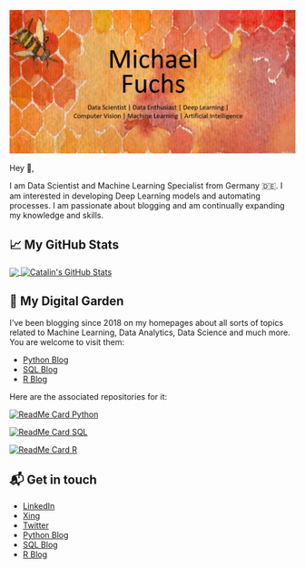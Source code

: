 

<p align="center">
  <img src="https://github.com/MFuchs1989/MFuchs1989/blob/main/images/main_michael_fuchs.png?raw=true" alt="main_michael_fuchs"/>
</p>



Hey 👋, 

I am Data Scientist and Machine Learning Specialist from Germany 🇩🇪.
I am interested in developing Deep Learning models and automating processes. 
I am passionate about blogging and am continually expanding my knowledge and skills. 



## &#x1f4c8; My GitHub Stats



<a href="https://github.com/MFuchs1989/MFuchs1989">
  <img align="center" src="https://github-readme-stats.vercel.app/api/top-langs/?username=MFuchs1989&hide=java,html&title_color=ffffff&text_color=c9cacc&icon_color=2bbc8a&bg_color=1d1f21" />
</a>

<a href="https://github.com/MFuchs1989/MFuchs1989">
  <img align="center" src="https://github-readme-stats.vercel.app/api?username=MFuchs1989&show_icons=true&line_height=27&count_private=true&title_color=ffffff&text_color=c9cacc&icon_color=2bbc8a&bg_color=1d1f21" alt="Catalin's GitHub Stats" />
</a>



## 🌳 My Digital Garden

I've been blogging since 2018 on my homepages about all sorts of topics related to Machine Learning, Data Analytics, Data Science and much more.
You are welcome to visit them:

+ [Python Blog](https://michael-fuchs-python.netlify.app/)
+ [SQL Blog](https://michael-fuchs-sql.netlify.app/)
+ [R Blog](https://michael-fuchs.netlify.app/)

Here are the associated repositories for it:

[![ReadMe Card Python](https://github-readme-stats.vercel.app/api/pin/?username=MFuchs1989&repo=Bdown-Python)](https://github.com/MFuchs1989/Bdown-Python)

[![ReadMe Card SQL](https://github-readme-stats.vercel.app/api/pin/?username=MFuchs1989&repo=Bdown-SQL)](https://github.com/MFuchs1989/Bdown-SQL)

[![ReadMe Card R](https://github-readme-stats.vercel.app/api/pin/?username=MFuchs1989&repo=Bdown)](https://github.com/MFuchs1989/Bdown)




## 📬 Get in touch

- [LinkedIn](https://www.linkedin.com/in/fuchs-michael-andi/)
- [Xing](https://www.xing.com/profile/Michael_Fuchs426/cv)
- [Twitter](https://twitter.com/Stat_Michael)
- [Python Blog](https://michael-fuchs-python.netlify.app/)
- [SQL Blog](https://michael-fuchs-sql.netlify.app/)
- [R Blog](https://michael-fuchs.netlify.app/)






